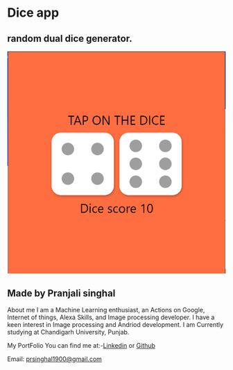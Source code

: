 # Dice app

## random dual dice generator.
![App working](/readme_images/dice_App.PNG)
## Made by Pranjali singhal 
About me
I am a Machine Learning enthusiast, an Actions on Google, Internet of things, Alexa Skills, and Image processing developer. I have a keen interest in Image processing and Andriod development. I am Currently studying at Chandigarh University, Punjab.

My PortFolio You can find me at:-[Linkedin](https://www.linkedin.com/in/pranjali-singhal-3a8041181/) or [Github](https://github.com/AIpranjaliml)

Email: prsinghal1900@gmail.com


